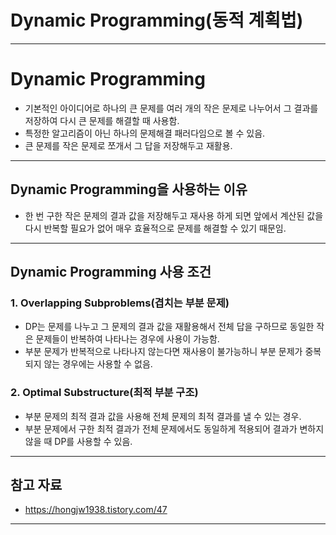 # Dynamic Programming(동적 계획법)

------

# Dynamic Programming

- 기본적인 아이디어로 하나의 큰 문제를 여러 개의 작은 문제로 나누어서 그 결과를 저장하여 다시 큰 문제를 해결할 때 사용함.
- 특정한 알고리즘이 아닌 하나의 문제해결 패러다임으로 볼 수 있음.
- 큰 문제를 작은 문제로 쪼개서 그 답을 저장해두고 재활용.

------

## Dynamic Programming을 사용하는 이유

- 한 번 구한 작은 문제의 결과 값을 저장해두고 재사용 하게 되면 앞에서 계산된 값을 다시 반복할 필요가 없어 매우 효율적으로 문제를 해결할 수 있기 때문임.

------

## Dynamic Programming 사용 조건

### 1. Overlapping Subproblems(겹치는 부분 문제)

- DP는 문제를 나누고 그 문제의 결과 값을 재활용해서 전체 답을 구하므로 동일한 작은 문제들이 반복하여 나타나는 경우에 사용이 가능함.
- 부분 문제가 반복적으로 나타나지 않는다면 재사용이 불가능하니 부분 문제가 중복되지 않는 경우에는 사용할 수 없음.

### 2. Optimal Substructure(최적 부분 구조)

- 부분 문제의 최적 결과 값을 사용해 전체 문제의 최적 결과를 낼 수 있는 경우.
- 부분 문제에서 구한 최적 결과가 전체 문제에서도 동일하게 적용되어 결과가 변하지 않을 때 DP를 사용할 수 있음.

------

## 참고 자료

- https://hongjw1938.tistory.com/47

------